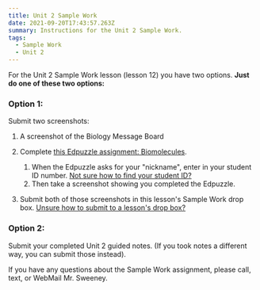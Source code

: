 ```yaml
---
title: Unit 2 Sample Work
date: 2021-09-20T17:43:57.263Z
summary: Instructions for the Unit 2 Sample Work.
tags:
  - Sample Work
  - Unit 2
---
```

For the Unit 2 Sample Work lesson (lesson 12) you have two options. **Just do one of these two options:**

### Option 1:

Submit two screenshots:

1. A screenshot of the Biology Message Board
2. Complete [this Edpuzzle assignment: Biomolecules](https://edpuzzle.com/assignments/614898710f6d504191e4e899/watch).

   1. When the Edpuzzle asks for your "nickname", enter in your student ID number. [Not sure how to find your student ID?](https://mnca-biology-message-board.netlify.app/posts/how-to-find-your-student-id/)
   2. Then take a screenshot showing you completed the Edpuzzle.
3. Submit both of those screenshots in this lesson's Sample Work drop box. [Unsure how to submit to a lesson's drop box?](/posts/how-to-submit-sample-work-and-portfolios/)

### Option 2:

Submit your completed Unit 2 guided notes. (If you took notes a different way, you can submit those instead).

If you have any questions about the Sample Work assignment, please call, text, or WebMail Mr. Sweeney.